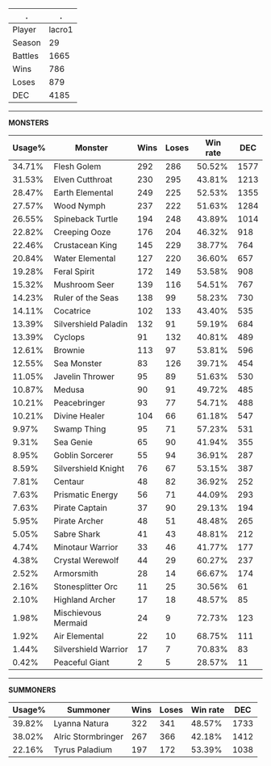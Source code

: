 .|.
|-|-
Player|lacro1
Season|29
Battles|1665
Wins|786
Loses|879
DEC|4185

---
**MONSTERS**

Usage%|Monster|Wins|Loses|Win rate|DEC|
-|-|-|-|-|-|
34.71%|Flesh Golem|292|286|50.52%|1577|
31.53%|Elven Cutthroat|230|295|43.81%|1213|
28.47%|Earth Elemental|249|225|52.53%|1355|
27.57%|Wood Nymph|237|222|51.63%|1284|
26.55%|Spineback Turtle|194|248|43.89%|1014|
22.82%|Creeping Ooze|176|204|46.32%|918|
22.46%|Crustacean King|145|229|38.77%|764|
20.84%|Water Elemental|127|220|36.60%|657|
19.28%|Feral Spirit|172|149|53.58%|908|
15.32%|Mushroom Seer|139|116|54.51%|767|
14.23%|Ruler of the Seas|138|99|58.23%|730|
14.11%|Cocatrice|102|133|43.40%|535|
13.39%|Silvershield Paladin|132|91|59.19%|684|
13.39%|Cyclops|91|132|40.81%|489|
12.61%|Brownie|113|97|53.81%|596|
12.55%|Sea Monster|83|126|39.71%|454|
11.05%|Javelin Thrower|95|89|51.63%|530|
10.87%|Medusa|90|91|49.72%|485|
10.21%|Peacebringer|93|77|54.71%|488|
10.21%|Divine Healer|104|66|61.18%|547|
9.97%|Swamp Thing|95|71|57.23%|531|
9.31%|Sea Genie|65|90|41.94%|355|
8.95%|Goblin Sorcerer|55|94|36.91%|287|
8.59%|Silvershield Knight|76|67|53.15%|387|
7.81%|Centaur|48|82|36.92%|252|
7.63%|Prismatic Energy|56|71|44.09%|293|
7.63%|Pirate Captain|37|90|29.13%|194|
5.95%|Pirate Archer|48|51|48.48%|265|
5.05%|Sabre Shark|41|43|48.81%|212|
4.74%|Minotaur Warrior|33|46|41.77%|177|
4.38%|Crystal Werewolf|44|29|60.27%|237|
2.52%|Armorsmith|28|14|66.67%|174|
2.16%|Stonesplitter Orc|11|25|30.56%|61|
2.10%|Highland Archer|17|18|48.57%|85|
1.98%|Mischievous Mermaid|24|9|72.73%|123|
1.92%|Air Elemental|22|10|68.75%|111|
1.44%|Silvershield Warrior|17|7|70.83%|83|
0.42%|Peaceful Giant|2|5|28.57%|11|

---
**SUMMONERS**

Usage%|Summoner|Wins|Loses|Win rate|DEC|
-|-|-|-|-|-|
39.82%|Lyanna Natura|322|341|48.57%|1733|
38.02%|Alric Stormbringer|267|366|42.18%|1412|
22.16%|Tyrus Paladium|197|172|53.39%|1038|
